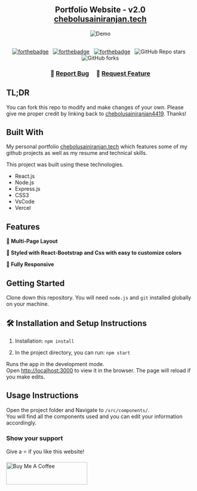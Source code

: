 <h2 align="center">
  Portfolio Website - v2.0<br/>
  <a href="chebolusainiranjan
  " target="_blank">chebolusainiranjan.tech</a>
</h2>
<div align="center">
  <img alt="Demo" src="./Images/readme-img1.png" />
</div>

<br/>

<center>

[![forthebadge](https://forthebadge.com/images/badges/built-with-love.svg)](https://forthebadge.com) &nbsp;
[![forthebadge](https://forthebadge.com/images/badges/made-with-javascript.svg)](https://forthebadge.com) &nbsp;
[![forthebadge](https://forthebadge.com/images/badges/open-source.svg)](https://forthebadge.com) &nbsp;
![GitHub Repo stars](https://img.shields.io/github/stars/chebolusainiranjan4419/Portfolio?color=red&logo=github&style=for-the-badge) &nbsp;
![GitHub forks](https://img.shields.io/github/forks/chebolusainiranjan4419/Portfolio?color=red&logo=github&style=for-the-badge)

</center>

<h3 align="center">
    🔹
    <a href="https://github.com/chebolusainiranjan4419/Portfolio/issues">Report Bug</a> &nbsp; &nbsp;
    🔹
    <a href="https://github.com/chebolusainiranjan4419/Portfolio/issues">Request Feature</a>
</h3>

## TL;DR

You can fork this repo to modify and make changes of your own. Please give me proper credit by linking back to [chebolusainiranjan4419](https://github.com/chebolusainiranjan4419/Portfolio). Thanks!

## Built With

My personal portfolio <a href="https://chebolusainiranjan.vercel.app/" target="_blank">chebolusainiranjan.tech</a> which features some of my github projects as well as my resume and technical skills.<br/>

This project was built using these technologies.

- React.js
- Node.js
- Express.js
- CSS3
- VsCode
- Vercel

## Features

**📖 Multi-Page Layout**

**🎨 Styled with React-Bootstrap and Css with easy to customize colors**

**📱 Fully Responsive**

## Getting Started

Clone down this repository. You will need `node.js` and `git` installed globally on your machine.

## 🛠 Installation and Setup Instructions

1. Installation: `npm install`

2. In the project directory, you can run: `npm start`

Runs the app in the development mode.\
Open [http://localhost:3000](http://localhost:3000) to view it in the browser.
The page will reload if you make edits.

## Usage Instructions

Open the project folder and Navigate to `/src/components/`. <br/>
You will find all the components used and you can edit your information accordingly.

### Show your support

Give a ⭐ if you like this website!

<a href="https://www.buymeacoffee.com/chebolusainiranjan4419" target="_blank"><img src="https://cdn.buymeacoffee.com/buttons/v2/default-violet.png" alt="Buy Me A Coffee" height= "60px" width= "217px" ></a>
